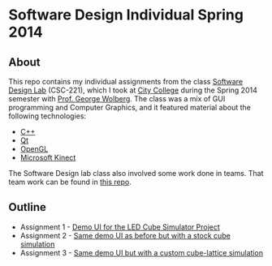 Software Design Individual Spring 2014
====

About
----
This repo contains my individual assignments from the class
[Software Design Lab][1] (CSC-221), which I took at [City College][2]
during the Spring 2014 semester with [Prof. George Wolberg][3]. The
class was a mix of GUI programming and Computer Graphics, and it
featured material about the following technologies:

* [C++][4]
* [Qt][5]
* [OpenGL][6]
* [Microsoft Kinect][7]

The Software Design lab class also involved some work done in teams.
That team work can be found in [this repo][8].

Outline
----
* Assignment 1 - [Demo UI for the LED Cube Simulator Project][9]
* Assignment 2 - [Same demo UI as before but with a stock cube simulation][10]
* Assignment 3 - [Same demo UI but with a custom cube-lattice simulation][11]

[1]: http://www-cs.ccny.cuny.edu/~wolberg/cs221/index.html
[2]: http://www.ccny.cuny.edu/
[3]: http://www-cs.engr.ccny.cuny.edu/~wolberg/
[4]: http://en.wikipedia.org/wiki/C%2B%2B
[5]: http://en.wikipedia.org/wiki/Qt_%28software%29
[6]: http://www.opengl.org/
[7]: http://en.wikipedia.org/wiki/Microsoft_Kinect
[8]: https://bitbucket.org/ian_s_mcb/software-design-team-spring2014
[9]: https://bitbucket.org/ian_s_mcb/software-design-individ-spring2014/src/tip/assign-1/ 
[10]: https://bitbucket.org/ian_s_mcb/software-design-individ-spring2014/src/tip/assign-2/
[11]: https://bitbucket.org/ian_s_mcb/software-design-individ-spring2014/src/tip/assign-3/
